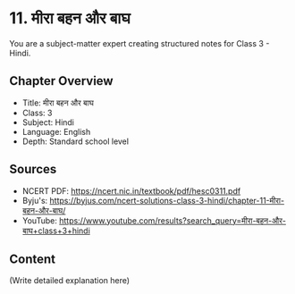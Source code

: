 # 11. मीरा बहन और बाघ

You are a subject-matter expert creating structured notes for Class 3 - Hindi.

## Chapter Overview
- Title: मीरा बहन और बाघ
- Class: 3
- Subject: Hindi
- Language: English
- Depth: Standard school level

## Sources
- NCERT PDF: https://ncert.nic.in/textbook/pdf/hesc0311.pdf
- Byju's: https://byjus.com/ncert-solutions-class-3-hindi/chapter-11-मीरा-बहन-और-बाघ/
- YouTube: https://www.youtube.com/results?search_query=मीरा-बहन-और-बाघ+class+3+hindi

## Content
(Write detailed explanation here)
